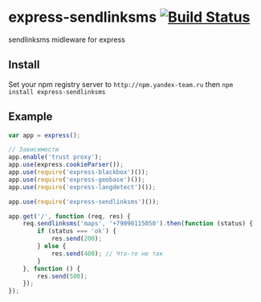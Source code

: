 # express-sendlinksms [![Build Status](http://drone.haze.yandex.net/api/badge/github.yandex-team.ru/project-stub/express-sendlinksms/status.svg?branch=master)](http://drone.haze.yandex.net/github.yandex-team.ru/project-stub/express-sendlinksms)

sendlinksms midleware for express

## Install

Set your npm registry server to `http://npm.yandex-team.ru` then `npm install express-sendlinksms`

## Example

```js
var app = express();

// Зависимости
app.enable('trust proxy');
app.use(express.cookieParser());
app.use(require('express-blackbox')());
app.use(require('express-geobase')());
app.use(require('express-langdetect')());

app.use(require('express-sendlinksms')());

app.get('/', function (req, res) {
    req.sendlinksms('maps', '+79090115050').then(function (status) {
        if (status === 'ok') {
    	    res.send(200);
        } else {
            res.send(400); // Что-то не так
        }
    }, function () {
    	res.send(500);
    });
});
```
